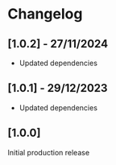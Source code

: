 # Changelog

## [1.0.2] - 27/11/2024

- Updated dependencies

## [1.0.1] - 29/12/2023

- Updated dependencies

## [1.0.0]

Initial production release
